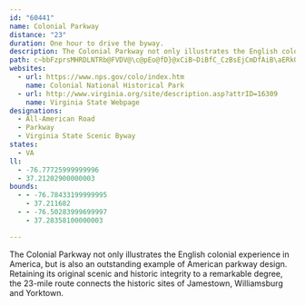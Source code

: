 ```yaml
---
id: "60441"
name: Colonial Parkway
distance: "23"
duration: One hour to drive the byway.
description: The Colonial Parkway not only illustrates the English colonial experience in America, but is also an outstanding example of American parkway design. Retaining its original scenic and historic integrity to a remarkable degree, the 23-mile route connects the historic sites of Jamestown, Williamsburg and Yorktown.
path: c~bbFzprsMHRDLNTRb@FVDV@\c@pEo@fD}@xCiB~DiBfC_CzBsEjCmDfAiB\aERkOUUHoBEsBEi@?mDIc@Ce@GWGc@Oa@Qg@[YS[[Y]QYUa@Ug@CKQi@Ke@Ii@GYCo@CqA?a@FgADi@@SHYXyBn@uDn@yCtA}EjJwV`B{F`BmJbBySvAsJnAaG|CuKtCgLzAgId@gDn@yIJaFHgNh@cKx@oGzGw\nAaJ|A{Nh@gId@aLRmMCcL_@sN}@cOmLokAy@sKgDaj@y@yFeAuEsBkGsDsHcCuD{CuD{B}BsC{BuFgDgFwB_FoA{Ew@kBMwD@oC\}AZoBp@sCxA}DjCaDhAcDv@}Er@u\lDeEx@{KzC_HpAoEXuFJcETeEh@gGlAkC~@_F~BkNtJwBr@oBXqCEcBUoBy@iFqCwBy@}Fy@oBE}BJaKxAsCX}DRwB?yBKiGs@_MaCsAk@}F{D_CmAgE}AmAYq@O{Ce@uLw@M@eBIa@ISGEE[K]QMMOWWm@w@uG_BgNYcEOmED{Hb@_Gz@yGrC}M`@yDN{G?eBOmBm@sEy@{CgDuJeAyG]kFW}JGyGF{HVaIVmCd@_Dt@sDlAoE\eCNgC?qBOaCs@yDc@mAcAqBuAgBkHeG{AaCw@sBi@uDI_DBkBb@aINyFIuEU{CYeCcAgEaHcRk@_D_@aECeDNaDtAgNFyBIiLP_Gh@{FvB}LdAqIb@cHl@{P~@sJ~AwHlDyKnDuJbB_EtGwMrDaHbCkDbBsD`@gBRwBNiMl@aFrBsItC{JhBgHlA{FrAsJj@mH^qHFeGOoHYwBc@aCuA_EwByDmAsAyAuBiA_CU}@YiA_@yE?aFTwDnG{`@bDaPhAyGt@gHbBqRrD{e@^_RX{ClAqV`@eD|@uD^oArAoC~BqDdAiAhIsFbDaCrBoBrBoBvN{P|AqBbDkFlFkLxAmCfCuCbE_D~P{JbCqBrAyAtAsBlB{D~@sC|AuGdBaGpDwHxCiE|GgI~R}RzMmKfG_EdEsBxJuDtGeBxDs@|RyCxA_@rDmB~@_AbByBvA{Cz@qDX{CD{EO_C[yB_@sBaD{L_@kDEaCd@aGD_BE_B[oCOwENoBn@eF@[?{@AQCSCKEe@WaA]q@YUo@Q[A
websites:
  - url: https://www.nps.gov/colo/index.htm
    name: Colonial National Historical Park
  - url: http://www.virginia.org/site/description.asp?attrID=16309
    name: Virginia State Webpage
designations:
  - All-American Road
  - Parkway
  - Virginia State Scenic Byway
states:
  - VA
ll:
  - -76.77725999999996
  - 37.21202900000003
bounds:
  - - -76.78433199999995
    - 37.211682
  - - -76.50283999699997
    - 37.28358100000003

---
```


The Colonial Parkway not only illustrates the English colonial experience in America, but is also an outstanding example of American parkway design. Retaining its original scenic and historic integrity to a remarkable degree, the 23-mile route connects the historic sites of Jamestown, Williamsburg and Yorktown.
